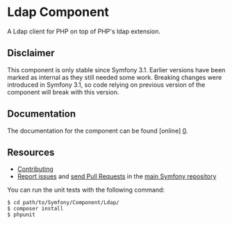 Ldap Component
==============

A Ldap client for PHP on top of PHP's ldap extension.

Disclaimer
----------

This component is only stable since Symfony 3.1. Earlier versions 
have been marked as internal as they still needed some work.
Breaking changes were introduced in Symfony 3.1, so code relying on
previous version of the component will break with this version.

Documentation
-------------

The documentation for the component can be found [online] [0].

Resources
---------

  * [Contributing](https://symfony.com/doc/current/contributing/index.html)
  * [Report issues](https://github.com/symfony/symfony/issues) and
    [send Pull Requests](https://github.com/symfony/symfony/pulls)
    in the [main Symfony repository](https://github.com/symfony/symfony)

You can run the unit tests with the following command:

    $ cd path/to/Symfony/Component/Ldap/
    $ composer install
    $ phpunit

[0]: https://symfony.com/doc/3.1/components/ldap.html
